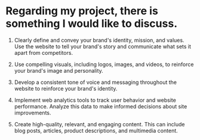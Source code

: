 

# Regarding my project, there is something I would like to discuss.

1. Clearly define and convey your brand's identity, mission, and values. Use the website to tell your brand's story and communicate what sets it apart from competitors.

2.  Use compelling visuals, including logos, images, and videos, to reinforce your brand's image and personality.

3.  Develop a consistent tone of voice and messaging throughout the website to reinforce your brand's identity.

4.  Implement web analytics tools to track user behavior and website performance. Analyze this data to make informed decisions about site improvements.

5. Create high-quality, relevant, and engaging content. This can include blog posts, articles, product descriptions, and multimedia content.